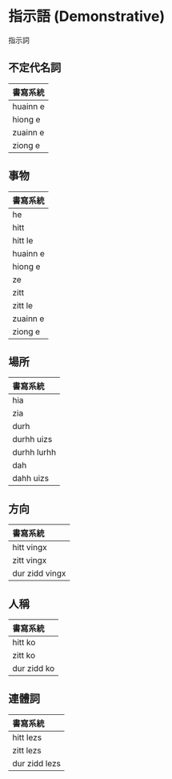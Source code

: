# 指示語 (Demonstrative)

指示詞

## 不定代名詞

| 書寫系統 |
| :--- |
| huainn e |
| hiong e |
| zuainn e |
| ziong e |

## 事物

| 書寫系統 |
| :--- |
| he |
| hitt |
| hitt le |
| huainn e |
| hiong e |
| ze |
| zitt |
| zitt le |
| zuainn e |
| ziong e |

## 場所

| 書寫系統 |
| :--- |
| hia |
| zia |
| durh |
| durhh uizs |
| durhh lurhh |
| dah |
| dahh uizs |

## 方向

| 書寫系統 |
| :--- |
| hitt vingx |
| zitt vingx |
| dur zidd vingx |

## 人稱

| 書寫系統 |
| :--- |
| hitt ko |
| zitt ko |
| dur zidd ko |

## 連體詞

| 書寫系統 |
| :--- |
| hitt lezs |
| zitt lezs |
| dur zidd lezs |

